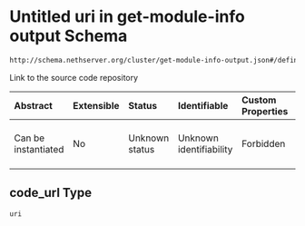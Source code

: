 # Untitled uri in get-module-info output Schema

```txt
http://schema.nethserver.org/cluster/get-module-info-output.json#/definitions/module/properties/docs/parameters/code_url
```

Link to the source code repository

| Abstract            | Extensible | Status         | Identifiable            | Custom Properties | Additional Properties | Access Restrictions | Defined In                                                                                 |
| :------------------ | :--------- | :------------- | :---------------------- | :---------------- | :-------------------- | :------------------ | :----------------------------------------------------------------------------------------- |
| Can be instantiated | No         | Unknown status | Unknown identifiability | Forbidden         | Allowed               | none                | [get-module-info-output.json*](cluster/get-module-info-output.json "open original schema") |

## code_url Type

`uri`
